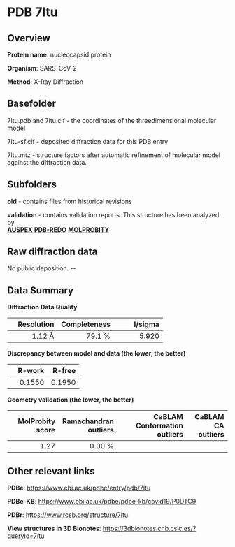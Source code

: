 # PDB 7ltu

## Overview

**Protein name**: nucleocapsid protein

**Organism**: SARS-CoV-2

**Method**: X-Ray Diffraction



## Basefolder

7ltu.pdb and 7ltu.cif - the coordinates of the threedimensional molecular model

7ltu-sf.cif - deposited diffraction data for this PDB entry

7ltu.mtz - structure factors after automatic refinement of molecular model against the diffraction data.

## Subfolders



**old** - contains files from historical revisions

**validation** - contains validation reports. This structure has been analyzed by <br>[**AUSPEX**](https://github.com/thorn-lab/coronavirus_structural_task_force/tree/master/pdb/nucleocapsid_protein/SARS-CoV-2/7ltu/validation/auspex) [**PDB-REDO**](https://github.com/thorn-lab/coronavirus_structural_task_force/tree/master/pdb/nucleocapsid_protein/SARS-CoV-2/7ltu/validation/pdb-redo) [**MOLPROBITY**](https://github.com/thorn-lab/coronavirus_structural_task_force/tree/master/pdb/nucleocapsid_protein/SARS-CoV-2/7ltu/validation/molprobity)    



## Raw diffraction data

No public deposition. --<br> 

## Data Summary
**Diffraction Data Quality**

|   | Resolution | Completeness| I/sigma |
|---|-------------:|----------------:|--------------:|
|   |1.12 Å|79.1  %|<img width=50/>5.920|

**Discrepancy between model and data (the lower, the better)**

|   | **R-work**| **R-free**   
|---|-------------:|----------------:|           
||  0.1550|  0.1950|

**Geometry validation (the lower, the better)**

|   |**MolProbity<br>score**| **Ramachandran<br>outliers** | **CaBLAM<br>Conformation outliers** | **CaBLAM<br>CA outliers** |
|---|-------------:|----------------:|----------------:|----------------:|
||  1.27|  0.00 %|||

 

 



## Other relevant links 
**PDBe**:  https://www.ebi.ac.uk/pdbe/entry/pdb/7ltu

**PDBe-KB**: https://www.ebi.ac.uk/pdbe/pdbe-kb/covid19/P0DTC9 
 
**PDBr**: https://www.rcsb.org/structure/7ltu 

**View structures in 3D Bionotes**: https://3dbionotes.cnb.csic.es/?queryId=7ltu

